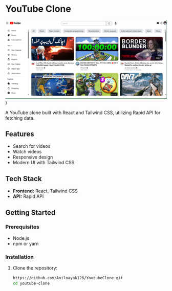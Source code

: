 # YouTube Clone

![Alt text](https://github.com/Anilnayak126/YoutubeClone/blob/887c890c80817ff8e4cc374d986374248bdbac4d/Screenshot%202024-10-01%20233933.png))


A YouTube clone built with React and Tailwind CSS, utilizing Rapid API for fetching data.

## Features

- Search for videos
- Watch videos
- Responsive design
- Modern UI with Tailwind CSS

## Tech Stack

- **Frontend:** React, Tailwind CSS
- **API:** Rapid API

## Getting Started

### Prerequisites

- Node.js
- npm or yarn

### Installation

1. Clone the repository:

   ```bash
   https://github.com/Anilnayak126/YoutubeClone.git
   cd youtube-clone
